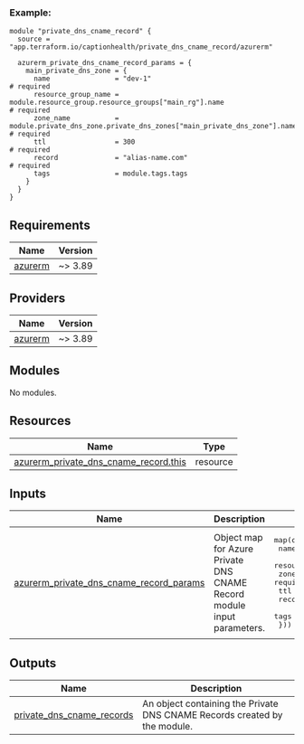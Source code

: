 [//]: # (BEGIN_TF_DOCS)


### Example:

```hcl
module "private_dns_cname_record" {
  source = "app.terraform.io/captionhealth/private_dns_cname_record/azurerm"

  azurerm_private_dns_cname_record_params = {
    main_private_dns_zone = {
      name                = "dev-1"                                                                 # required
      resource_group_name = module.resource_group.resource_groups["main_rg"].name                   # required
      zone_name           = module.private_dns_zone.private_dns_zones["main_private_dns_zone"].name # required
      ttl                 = 300                                                                     # required
      record              = "alias-name.com"                                                        # required
      tags                = module.tags.tags
    }
  }
}
```



## Requirements

| Name | Version |
|------|---------|
| <a name="requirement_azurerm"></a> [azurerm](#requirement\_azurerm) | ~> 3.89 |

## Providers

| Name | Version |
|------|---------|
| <a name="provider_azurerm"></a> [azurerm](#provider\_azurerm) | ~> 3.89 |

## Modules

No modules.

## Resources

| Name | Type |
|------|------|
| [azurerm_private_dns_cname_record.this](https://registry.terraform.io/providers/hashicorp/azurerm/latest/docs/resources/private_dns_cname_record) | resource |

## Inputs

| Name | Description | Type | Default | Required |
|------|-------------|------|---------|:--------:|
| <a name="input_azurerm_private_dns_cname_record_params"></a> [azurerm\_private\_dns\_cname\_record\_params](#input\_azurerm\_private\_dns\_cname\_record\_params) | Object map for Azure Private DNS CNAME Record module input parameters. | <pre>map(object({<br>    name                = string # required<br>    resource_group_name = string # required<br>    zone_name           = string # required<br>    ttl                 = number # required<br>    record              = string # required<br>    tags                = map(string)<br>  }))</pre> | n/a | yes |

## Outputs

| Name | Description |
|------|-------------|
| <a name="output_private_dns_cname_records"></a> [private\_dns\_cname\_records](#output\_private\_dns\_cname\_records) | An object containing the Private DNS CNAME Records created by the module. |

[//]: # (END_TF_DOCS)